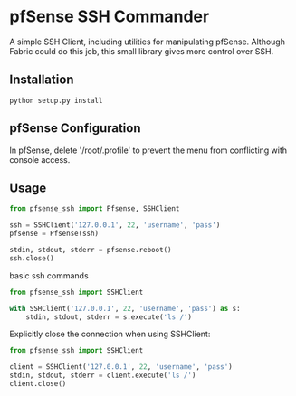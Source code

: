pfSense SSH Commander
===========
A simple SSH Client, including utilities for manipulating pfSense.
Although Fabric could do this job, this small library gives more control
over SSH.


Installation
------------

    python setup.py install



pfSense Configuration
----------------------
In pfSense, delete '/root/.profile' to prevent the menu from conflicting
with console access.


Usage
-----

```python
from pfsense_ssh import Pfsense, SSHClient

ssh = SSHClient('127.0.0.1', 22, 'username', 'pass')
pfsense = Pfsense(ssh)

stdin, stdout, stderr = pfsense.reboot()
ssh.close()
```

basic ssh commands

```python
from pfsense_ssh import SSHClient

with SSHClient('127.0.0.1', 22, 'username', 'pass') as s:
    stdin, stdout, stderr = s.execute('ls /')
```


Explicitly close the connection when using SSHClient:

```python
from pfsense_ssh import SSHClient

client = SSHClient('127.0.0.1', 22, 'username', 'pass')
stdin, stdout, stderr = client.execute('ls /')
client.close()
```
